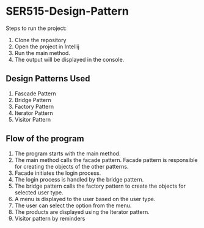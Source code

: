 # SER515-Design-Pattern
Steps to run the project:
1. Clone the repository
2. Open the project in Intellij
3. Run the main method.
4. The output will be displayed in the console.


## Design Patterns Used
1. Fascade Pattern
2. Bridge Pattern
3. Factory Pattern
4. Iterator Pattern
5. Visitor Pattern

## Flow of the program
1. The program starts with the main method.
2. The main method calls the facade pattern. Facade pattern is responsible for creating the objects of the other patterns.
3. Facade initiates the login process.
4. The login process is handled by the bridge pattern.
5. The bridge pattern calls the factory pattern to create the objects for selected user type.
6. A menu is displayed to the user based on the user type.
7. The user can select the option from the menu.
8. The products are displayed using the Iterator pattern.
9. Visitor pattern by reminders
